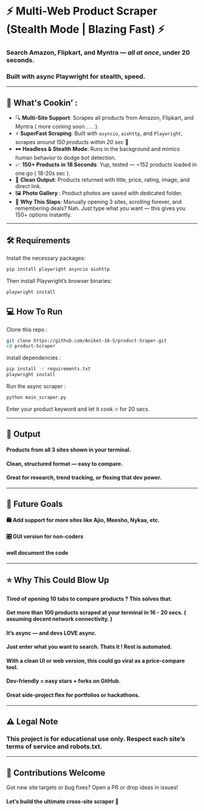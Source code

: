 # ⚡ Multi-Web Product Scraper (Stealth Mode | Blazing Fast) ⚡

### Search Amazon, Flipkart, and Myntra — *all at once*, under 20 seconds.  
### Built with async Playwright for stealth, speed.

---

## 🚀 What's Cookin’ :

- 🔍 **Multi-Site Support**: Scrapes all products from Amazon, Flipkart, and Myntra ( more coming soon . . . ).
- ⚡ **SuperFast Scraping**: Built with `asyncio`, `aiohttp`, and `Playwright`, scrapes *around 150 products within 20 sec* 💨
- 🕶️ **Headless & Stealth Mode**: Runs in the background and mimics human behavior to dodge bot detection.
- 📈 **150+ Products in 18 Seconds**: Yup, tested — ~152 products loaded in one go ( 18-20s sec ).
- 📁 **Clean Output**: Products returned with title, price, rating, image, and direct link.
- 🖼️ **Photo Gallery** : Product photos are saved with dedicated folder.
- 🧠 **Why This Slaps**: Manually opening 3 sites, scrolling forever, and remembering deals? Nah. Just type what you want — this gives you 150+ options instantly.

---

## 🛠️ Requirements

Install the necessary packages:

```bash / cmd
pip install playwright asyncio aiohttp
```
Then install Playwright’s browser binaries:
```bash / cmd
playwright install
```
## 💻 How To Run
Clone this repo :
```bash
git clone https://github.com/Aniket-16-S/product-Sraper.git
cd product-Scraper 
``` 
install dependencies :
```bash
pip install -r requirements.txt
playwright install
```
Run the async scraper :
```bash
python main_scraper.py
```
Enter your product keyword and let it cook 🔥 for 20 secs.


---

## 📂 Output
#### Products from all 3 sites shown in your terminal.

#### Clean, structured format — easy to compare.

#### Great for research, trend tracking, or flexing that dev power.

---

## 🔮 Future Goals

#### 🛍️ Add support for more sites like Ajio, Meesho, Nykaa, etc.

#### 🎛️ GUI version for non-coders

#### well document the code

---
## ⭐ Why This Could Blow Up
#### Tired of opening 10 tabs to compare products ? This solves that.

#### Get more than 100 products scraped at your terminal in 16 - 20 secs. ( assuming decent network connectivity. )

#### It’s async — and devs LOVE async.

#### Just enter what you want to search. Thats it ! Rest is automated.

#### With a clean UI or web version, this could go viral as a price-compare tool.

#### Dev-friendly = easy stars + forks on GitHub.

#### Great side-project flex for portfolios or hackathons.

---

## ⚠️ Legal Note
### This project is for educational use only. Respect each site’s terms of service and robots.txt.

---

## 🤝 Contributions Welcome
 Got new site targets or bug fixes? Open a PR or drop ideas in issues!
#### Let’s build the ultimate cross-site scraper 🧃
